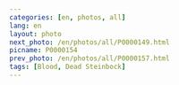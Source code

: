 ```yaml
---
categories: [en, photos, all]
lang: en
layout: photo
next_photo: /en/photos/all/P0000149.html
picname: P0000154
prev_photo: /en/photos/all/P0000157.html
tags: [Blood, Dead Steinbock]
---
```

